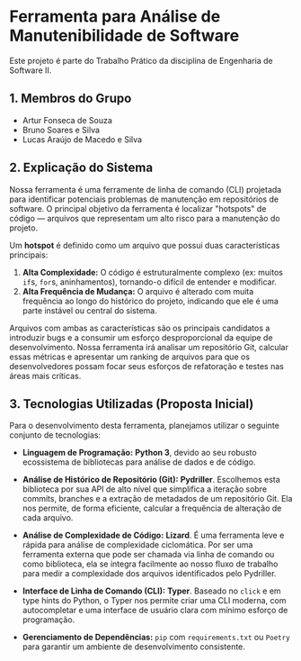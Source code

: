 # Ferramenta para Análise de Manutenibilidade de Software

Este projeto é parte do Trabalho Prático da disciplina de Engenharia de Software II.

## 1. Membros do Grupo

* Artur Fonseca de Souza
* Bruno Soares e Silva
* Lucas Araújo de Macedo e Silva

## 2. Explicação do Sistema

Nossa ferramenta é uma ferramente de linha de comando (CLI) projetada para identificar potenciais problemas de manutenção em repositórios de software. O principal objetivo da ferramenta é localizar "hotspots" de código — arquivos que representam um alto risco para a manutenção do projeto.

Um **hotspot** é definido como um arquivo que possui duas características principais:
1.  **Alta Complexidade:** O código é estruturalmente complexo (ex: muitos `if`s, `for`s, aninhamentos), tornando-o difícil de entender e modificar.
2.  **Alta Frequência de Mudança:** O arquivo é alterado com muita frequência ao longo do histórico do projeto, indicando que ele é uma parte instável ou central do sistema.

Arquivos com ambas as características são os principais candidatos a introduzir bugs e a consumir um esforço desproporcional da equipe de desenvolvimento. Nossa ferramenta irá analisar um repositório Git, calcular essas métricas e apresentar um ranking de arquivos para que os desenvolvedores possam focar seus esforços de refatoração e testes nas áreas mais críticas.

## 3. Tecnologias Utilizadas (Proposta Inicial)

Para o desenvolvimento desta ferramenta, planejamos utilizar o seguinte conjunto de tecnologias:

* **Linguagem de Programação:** **Python 3**, devido ao seu robusto ecossistema de bibliotecas para análise de dados e de código.

* **Análise de Histórico de Repositório (Git):** **Pydriller**. Escolhemos esta biblioteca por sua API de alto nível que simplifica a iteração sobre commits, branches e a extração de metadados de um repositório Git. Ela nos permite, de forma eficiente, calcular a frequência de alteração de cada arquivo.

* **Análise de Complexidade de Código:** **Lizard**. É uma ferramenta leve e rápida para análise de complexidade ciclomática. Por ser uma ferramenta externa que pode ser chamada via linha de comando ou como biblioteca, ela se integra facilmente ao nosso fluxo de trabalho para medir a complexidade dos arquivos identificados pelo Pydriller.

* **Interface de Linha de Comando (CLI):** **Typer**. Baseado no `click` e em type hints do Python, o Typer nos permite criar uma CLI moderna, com autocompletar e uma interface de usuário clara com mínimo esforço de programação.

* **Gerenciamento de Dependências:** `pip` com `requirements.txt` ou `Poetry` para garantir um ambiente de desenvolvimento consistente.
